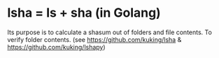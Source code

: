 # lsha = ls + sha (in Golang) 

Its purpose is to calculate a shasum out of folders and file contents. To verify folder contents.
(see https://github.com/kuking/lsha & https://github.com/kuking/lshapy)
